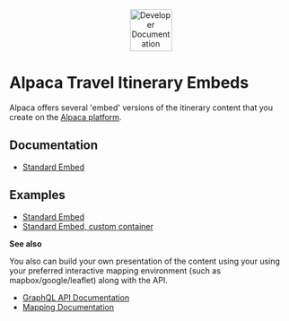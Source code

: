 <div align="center">
  <img alt="Developer Documentation" src="https://developer.alpacamaps.com/_media/logo.svg" height="75" width="75" />
</div>

# Alpaca Travel Itinerary Embeds

Alpaca offers several 'embed' versions of the itinerary content that you create
on the [Alpaca platform](https://www.alpaca.travel/).

## Documentation

- [Standard Embed](https://alpacatravel.github.io/embed-docs/docs/Standard%20Embed/)

## Examples

- [Standard Embed](https://alpacatravel.github.io/embed-docs/examples/standard%20embed/)
- [Standard Embed, custom container](https://alpacatravel.github.io/embed-docs/examples/standard%20embed%20custom%20container/)

**See also**

You also can build your own presentation of the content using your using your
preferred interactive mapping environment (such as mapbox/google/leaflet) along
with the API.

- [GraphQL API Documentation](https://github.com/AlpacaTravel/graphql-docs)
- [Mapping Documentation](https://github.com/AlpacaTravel/mapping-docs)
